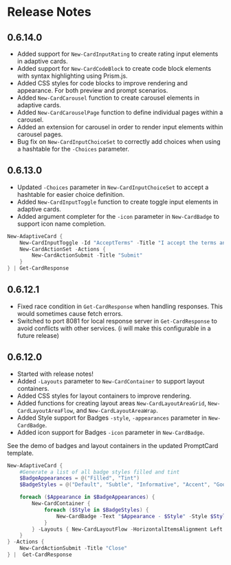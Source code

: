 # Release Notes

## 0.6.14.0
- Added support for `New-CardInputRating` to create rating input elements in adaptive cards.
- Added support for `New-CardCodeBlock` to create code block elements with syntax highlighting using Prism.js.
- Added CSS styles for code blocks to improve rendering and appearance. For both preview and prompt scenarios.
- Added `New-CardCarousel` function to create carousel elements in adaptive cards.
- Added `New-CardCarouselPage` function to define individual pages within a carousel.
- Added an extension for carousel in order to render input elements within carousel pages.
- Bug fix on `New-CardInputChoiceSet` to correctly add choices when using a hashtable for the `-Choices` parameter.

## 0.6.13.0
- Updated `-Choices` parameter in `New-CardInputChoiceSet` to accept a hashtable for easier choice definition.
- Added `New-CardInputToggle` function to create toggle input elements in adaptive cards.
- Added argument completer for the `-icon` parameter in `New-CardBadge` to support icon name completion.

```PowerShell
New-AdaptiveCard {
    New-CardInputToggle -Id "AcceptTerms" -Title "I accept the terms and conditions." -Value "true" -ValueOff "false" -IsRequired $true -Label "Terms and Conditions"
    New-CardActionSet -Actions {
        New-CardActionSubmit -Title "Submit"
    }
} | Get-CardResponse
```

## 0.6.12.1
- Fixed race condition in `Get-CardResponse` when handling responses. This would sometimes cause fetch errors.
- Switched to port 8081 for local response server in `Get-CardResponse` to avoid conflicts with other services. (i will make this configurable in a future release)

## 0.6.12.0
- Started with release notes!
- Added `-Layouts` parameter to `New-CardContainer` to support layout containers.
- Added CSS styles for layout containers to improve rendering.
- Added functions for creating layout areas `New-CardLayoutAreaGrid`, `New-CardLayoutAreaFlow`, and `New-CardLayoutAreaWrap`.
- Added Style support for Badges `-style`, `-appearances` parameter in `New-CardBadge`.
- Added icon support for Badges `-icon` parameter in `New-CardBadge`.

See the demo of badges and layout containers in the updated PromptCard template.

```PowerShell
New-AdaptiveCard {
    #Generate a list of all badge styles filled and tint
    $BadgeAppearances = @("Filled", "Tint")
    $BadgeStyles = @("Default", "Subtle", "Informative", "Accent", "Good", "Attention", "Warning")

    foreach ($Appearance in $BadgeAppearances) {
        New-CardContainer {
            foreach ($Style in $BadgeStyles) {
                New-CardBadge -Text "$Appearance - $Style" -Style $Style -Appearance $Appearance
            }
        } -Layouts { New-CardLayoutFlow -HorizontalItemsAlignment Left -ColumnSpacing Medium }
    }
} -Actions {
    New-CardActionSubmit -Title "Close"
} |  Get-CardResponse
```
